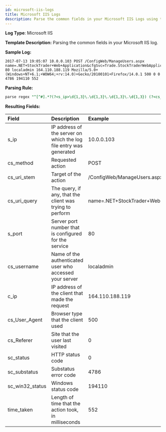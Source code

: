 ```yaml
---
id: microsoft-iis-logs
title: Microsoft IIS Logs
description: Parse the common fields in your Microsoft IIS Logs using the FER template.
---
```


**Log Type**: Microsoft IIS

**Template Description:** Parsing the common fields in your Microsoft IIS log.

**Sample Log:**

```
2017-07-13 19:05:07 10.0.0.103 POST /ConfigWeb/ManageUsers.aspx name=.NET+StockTrader+Web+Application&cfgSvc=Trade.StockTraderWebApplicationConfigurationImplementation.ConfigurationService&version=Version+5.0&hoster=Microsoft+Corporation&platform=Windows+Server+2008+R2+with+.NET+Framework+v4.0.30319&action=addUser&identify=0 80 localadmin 164.110.188.119 Mozilla/5.0+(Windows+NT+6.1;+WOW64;+rv:14.0)+Gecko/20100101+Firefox/14.0.1 500 0 0 4786 194110 552
```

**Parsing Rule:**

```sql
parse regex "^[^#].*?(?<s_ip>\d{1,3}\.\d{1,3}\.\d{1,3}\.\d{1,3}) (?<cs_method>\S+?) (?<cs_uri_stem>\S+?) (?<cs_uri_query>\S+?) (?<s_port>\d+?) (?<cs_username>\S+?) (?<c_ip>.+?) (?<cs_User_Agent>\S+?) (?<cs_Referer>\S+?) (?<sc_status>\d+?) (?<sc_substatus>\d+?) (?<sc_win32_status>\d+?) (?<time_taken>\d+?)$"
```

**Resulting Fields:**

| Field | Description | Example |
|:--|:--|:--|
| s_ip | IP address of the server on which the log file entry was generated | 10.0.0.103 |
| cs_method | Requested action | POST |
| cs_uri_stem | Target of the action | /ConfigWeb/ManageUsers.aspx |
| cs_uri_query | The query, if any, that the client was trying to perform | name=.NET+StockTrader+Web+Application&cfgSvc=Trade.StockTraderWebApplicationConfigurationImplementation.ConfigurationService&version=Version+5.0&hoster=Microsoft+Corporation&platform=Windows+Server+2008+R2+with+.NET+Framework+v4.0.30319&action=addUser&identify=0 |
| s_port | Server port number that is configured for the service | 80 |
| cs_username | Name of the authenticated user who accessed your server | localadmin |
| c_ip | IP address of the client that made the request | 164.110.188.119 |
| cs_User_Agent | Browser type that the client used | 500 |
| cs_Referer | Site that the user last visited | 0 |
| sc_status | HTTP status code | 0 |
| sc_substatus | Substatus error code | 4786 |
| sc_win32_status | Windows status code | 194110 |
| time_taken | Length of time that the action took, in milliseconds | 552 |
